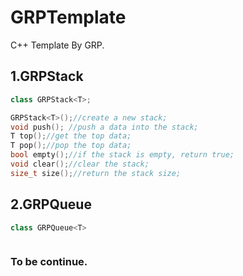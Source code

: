 # GRPTemplate

C++ Template By GRP.<br>

## 1.GRPStack<br>
```cpp
class GRPStack<T>;
```
```cpp
GRPStack<T>();//create a new stack;
void push(); //push a data into the stack;
T top();//get the top data;
T pop();//pop the top data;
bool empty();//if the stack is empty, return true;
void clear();//clear the stack;
size_t size();//return the stack size;
```

## 2.GRPQueue<br>
```cpp
class GRPQueue<T>
```
```cpp

```
### To be continue.
